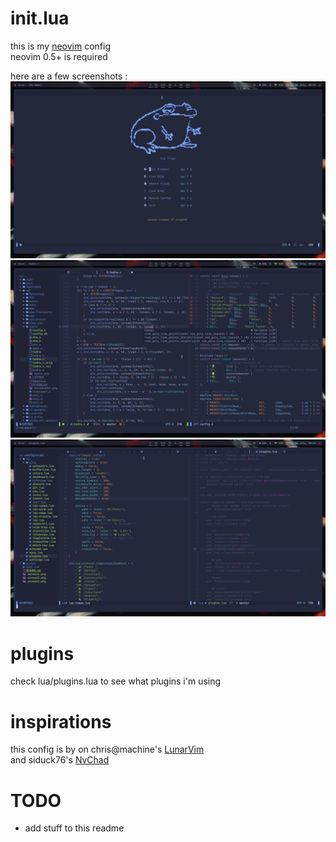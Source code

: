 # init.lua

this is my [neovim](https://github.com/neovim/neovim) config\
neovim 0.5+ is required

here are a few screenshots :\
![screen1](https://raw.githubusercontent.com/nytouu/nvim/master/screen1.png)
![screen2](https://raw.githubusercontent.com/nytouu/nvim/master/screen2.png)
![screen3](https://raw.githubusercontent.com/nytouu/nvim/master/screen3.png)

# plugins

check lua/plugins.lua to see what plugins i'm using

# inspirations

this config is by on chris@machine's [LunarVim](https://github.com/ChristianChiarulli/LunarVim)\
and siduck76's [NvChad](https://github.com/siduck76/NvChad)

# TODO

- add stuff to this readme

